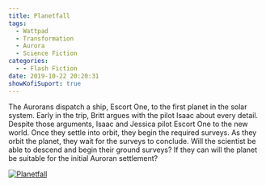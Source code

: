 ```yaml
---
title: Planetfall
tags:
  - Wattpad
  - Transformation
  - Aurora
  - Science Fiction
categories:
  - - Flash Fiction
date: 2019-10-22 20:20:31
showKofiSuport: true
---
```


The Aurorans dispatch a ship, Escort One, to the first planet in the solar system. Early in the trip, Britt argues with the pilot Isaac about every detail. Despite those arguments, Isaac and Jessica pilot Escort One to the new world. Once they settle into orbit, they begin the required surveys. As they orbit the planet, they wait for the surveys to conclude.<!-- more --> Will the scientist be able to descend and begin their ground surveys? If they can will the planet be suitable for the initial Auroran settlement?

<div class="center">

[![Planetfall](/images/covers/transformation.png "Planetfall")](https://www.wattpad.com/797350712-transformation-planetfall)

</div>